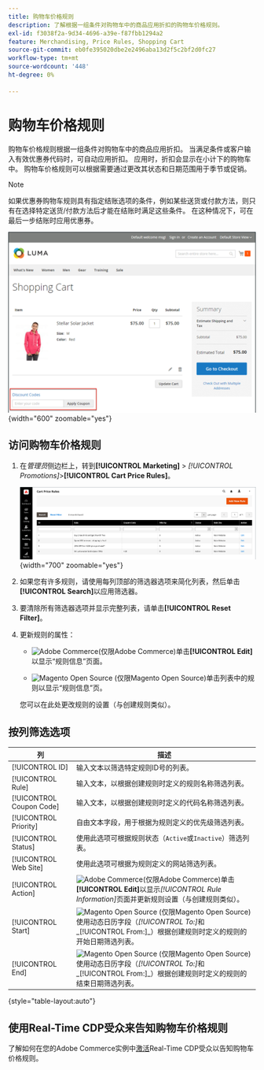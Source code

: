 ```yaml
---
title: 购物车价格规则
description: 了解根据一组条件对购物车中的商品应用折扣的购物车价格规则。
exl-id: f3038f2a-9d34-4696-a39e-f87fbb1294a2
feature: Merchandising, Price Rules, Shopping Cart
source-git-commit: eb0fe395020dbe2e2496aba13d2f5c2bf2d0fc27
workflow-type: tm+mt
source-wordcount: '448'
ht-degree: 0%

---
```


# 购物车价格规则

购物车价格规则根据一组条件对购物车中的商品应用折扣。 当满足条件或客户输入有效优惠券代码时，可自动应用折扣。 应用时，折扣会显示在小计下的购物车中。 购物车价格规则可以根据需要通过更改其状态和日期范围用于季节或促销。

>[!NOTE]
>
>如果优惠券购物车规则具有指定结账选项的条件，例如某些送货或付款方法，则只有在选择特定送货/付款方法后才能在结账时满足这些条件。 在这种情况下，可在最后一步结账时应用优惠券。

![店面示例 — 购物车应用优惠券](./assets/storefront-cart-apply-coupon.png){width="600" zoomable="yes"}

## 访问购物车价格规则

1. 在&#x200B;_管理员_&#x200B;侧边栏上，转到&#x200B;**[!UICONTROL Marketing]** > _[!UICONTROL Promotions]_>**[!UICONTROL Cart Price Rules]**。

   ![购物车价格规则](./assets/price-rule-cart.png){width="700" zoomable="yes"}

1. 如果您有许多规则，请使用每列顶部的筛选器选项来简化列表，然后单击&#x200B;**[!UICONTROL Search]**&#x200B;以应用筛选器。

1. 要清除所有筛选器选项并显示完整列表，请单击&#x200B;**[!UICONTROL Reset Filter]**。

1. 更新规则的属性：

   - ![Adobe Commerce](../assets/adobe-logo.svg)(仅限Adobe Commerce)单击&#x200B;**[!UICONTROL Edit]**&#x200B;以显示“规则信息”页面。

   - ![Magento Open Source](../assets/open-source.svg) (仅限Magento Open Source)单击列表中的规则以显示“规则信息”页。

   您可以在此处更改规则的设置（与创建规则类似）。

## 按列筛选选项

| 列 | 描述 |
|--- |--- |
| [!UICONTROL ID] | 输入文本以筛选特定规则ID号的列表。 |
| [!UICONTROL Rule] | 输入文本，以根据创建规则时定义的规则名称筛选列表。 |
| [!UICONTROL Coupon Code] | 输入文本，以根据创建规则时定义的代码名称筛选列表。 |
| [!UICONTROL Priority] | 自由文本字段，用于根据为规则定义的优先级筛选列表。 |
| [!UICONTROL Status] | 使用此选项可根据规则状态（`Active`或`Inactive`）筛选列表。 |
| [!UICONTROL Web Site] | 使用此选项可根据为规则定义的网站筛选列表。 |
| [!UICONTROL Action] | ![Adobe Commerce](../assets/adobe-logo.svg)(仅限Adobe Commerce)单击&#x200B;**[!UICONTROL Edit]**&#x200B;以显示&#x200B;_[!UICONTROL Rule Information]_&#x200B;页面并更新规则设置（与创建规则类似）。 |
| [!UICONTROL Start] | ![Magento Open Source](../assets/open-source.svg) (仅限Magento Open Source)使用动态日历字段（_[!UICONTROL To:]_&#x200B;和_[!UICONTROL From:]_）根据创建规则时定义的规则的开始日期筛选列表。 |
| [!UICONTROL End] | ![Magento Open Source](../assets/open-source.svg) (仅限Magento Open Source)使用动态日历字段（_[!UICONTROL To:]_&#x200B;和_[!UICONTROL From:]_）根据创建规则时定义的规则的结束日期筛选列表。 |

{style="table-layout:auto"}

## 使用Real-Time CDP受众来告知购物车价格规则

了解如何在您的Adobe Commerce实例中[激活](../customers/audience-activation.md)Real-Time CDP受众以告知购物车价格规则。
